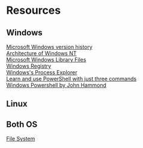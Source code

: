# Resources

## Windows
[Microsoft Windows version history](https://en.wikipedia.org/wiki/Microsoft_Windows_version_history)\
[Architecture of Windows NT](https://en.wikipedia.org/wiki/Architecture_of_Windows_NT)\
[Microsoft Windows Library Files](https://en.wikipedia.org/wiki/Microsoft_Windows_library_files)\
[Windows Registry](https://en.wikipedia.org/wiki/Windows_Registry)\
[Windows's Process Explorer](https://en.wikipedia.org/wiki/Process_Explorer)\
[Learn and use PowerShell with just three commands](https://www.youtube.com/watch?v=FiTZgpRpWv0&list=UU2iX3Hd2za22bOozudNZEuA&index=13&ab_channel=TechThoughts)\
[Windows Powershell by John Hammond](https://www.youtube.com/watch?v=TUNNmVeyjW0&list=PL1H1sBF1VAKXqO_N3ZNP0aL15miJcUhw7&ab_channel=JohnHammond)

## Linux

## Both OS
[File System](https://en.wikipedia.org/wiki/File_system)